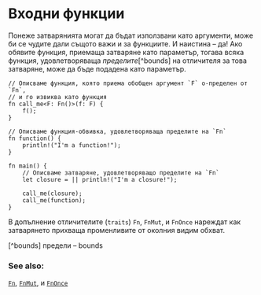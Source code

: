# Входни функции

Понеже затварянията могат да бъдат използвани като аргументи, може би се чудите
дали същото важи и за функциите. И наистина – да! Ако обявите функция, приемаща
затваряне като параметър, тогава всяка функция, удовлетворяваща *пределите*[^bounds] на
отличителя за това затваряне, може да бъде подадена като параметър.

```rust,editable
// Описваме функция, която приема обобщен аргумент `F` о-пределен от `Fn`,
// и го извиква като функция
fn call_me<F: Fn()>(f: F) {
    f();
}

// Описваме функция-обвивка, удовлетворяваща пределите на `Fn`
fn function() {
    println!("I'm a function!");
}

fn main() {
    // Описваме затваряне, удовлетворяващо пределите на `Fn`
    let closure = || println!("I'm a closure!");

    call_me(closure);
    call_me(function);
}
```

В допълнение отличителите (`traits`) `Fn`, `FnMut`, и `FnOnce` нареждат как
затварянето прихваща променливите от околния видим обхват.

[^bounds] предели – bounds

### See also:

[`Fn`][fn], [`FnMut`][fn_mut], и [`FnOnce`][fn_once]

[fn]: https://doc.rust-lang.org/std/ops/trait.Fn.html
[fn_mut]: https://doc.rust-lang.org/std/ops/trait.FnMut.html
[fn_once]: https://doc.rust-lang.org/std/ops/trait.FnOnce.html
